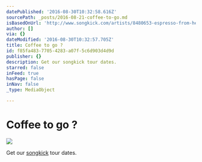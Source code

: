 ```yaml
---
datePublished: '2016-08-30T10:32:58.616Z'
sourcePath: _posts/2016-08-21-coffee-to-go.md
isBasedOnUrl: 'http://www.songkick.com/artists/8480653-espresso-from-hell'
author: []
via: {}
dateModified: '2016-08-30T10:32:57.705Z'
title: Coffee to go ?
id: f85fa483-7705-4283-a07f-5c6d903d4d9d
publisher: {}
description: Get our songkick tour dates.
starred: false
inFeed: true
hasPage: false
inNav: false
_type: MediaObject

---
```

# Coffee to go ?
![](https://the-grid-user-content.s3-us-west-2.amazonaws.com/aefe127b-4303-46d2-a93a-3cdd7de57db0.jpg)

Get our [songkick][0] tour dates.

[0]: http://www.songkick.com/artists/8480653 "Songkick"